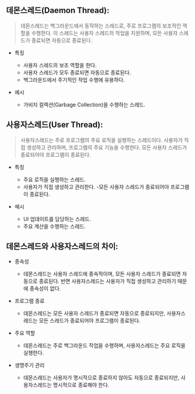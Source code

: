 ## 데몬스레드(Daemon Thread):

> 데몬스레드는 백그라운드에서 동작하는 스레드로, 주로 프로그램의 보조적인 역할을 수행한다. 이 스레드는 사용자 스레드의 작업을 지원하며, 모든 사용자 스레드가 종료되면 자동으로 종료된다.

- 특징

  - 사용자 스레드의 보조 역할을 한다.
  - 사용자 스레드가 모두 종료되면 자동으로 종료된다.
  - 백그라운드에서 주기적인 작업 수행에 유용하다.

- 예시
  - 가비지 컬렉션(Garbage Collection)을 수행하는 스레드.

## 사용자스레드(User Thread):

> 사용자스레드는 주로 프로그램의 주요 로직을 실행하는 스레드이다. 사용자가 직접 생성하고 관리하며, 프로그램의 주요 기능을 수행한다. 모든 사용자 스레드가 종료되어야 프로그램이 종료된다.

- 특징
  - 주요 로직을 실행하는 스레드.
  - 사용자가 직접 생성하고 관리한다.
  -모든 사용자 스레드가 종료되어야 프로그램이 종료된다.

- 예시
  - UI 업데이트를 담당하는 스레드.
  - 주요 계산을 수행하는 스레드. 

## 데몬스레드와 사용자스레드의 차이:

- 종속성 
  - 데몬스레드는 사용자 스레드에 종속적이며, 모든 사용자 스레드가 종료되면 자동으로 종료된다. 반면 사용자스레드는 사용자가 직접 생성하고 관리하기 때문에 종속성이 없다.

- 프로그램 종료
  - 데몬스레드는 모든 사용자 스레드가 종료되면 자동으로 종료되지만, 사용자스레드는 모든 스레드가 종료되어야 프로그램이 종료된다.

- 주요 역할
  - 데몬스레드는 주로 백그라운드 작업을 수행하며, 사용자스레드는 주요 로직을 실행한다.

- 생명주기 관리
  - 데몬스레드는 사용자가 명시적으로 종료하지 않아도 자동으로 종료되지만, 사용자스레드는 명시적으로 종료해야 한다.